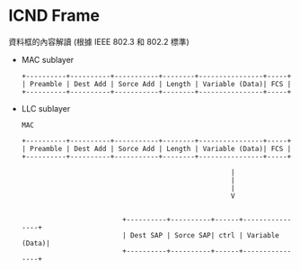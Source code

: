 # ICND Frame
資料框的內容解讀 (根據 IEEE 802.3 和 802.2 標準)

* MAC sublayer


      +----------+----------+-----------+--------+----------------+-----+
      | Preamble | Dest Add | Sorce Add | Length | Variable (Data)| FCS |
      +----------+----------+-----------+--------+----------------+-----+


* LLC sublayer
   
   
      MAC
    
      +----------+----------+-----------+--------+----------------+-----+
      | Preamble | Dest Add | Sorce Add | Length | Variable (Data)| FCS |
      +----------+----------+-----------+--------+----------------+-----+
      
                                                          |
                                                          |
                                                          |
                                                          V
                                                          
                             
                               +----------+----------+------+----------------+
                               | Dest SAP | Sorce SAP| ctrl | Variable (Data)| 
                               +----------+----------+------+----------------+
